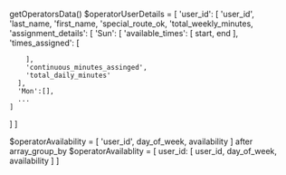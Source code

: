 getOperatorsData()
$operatorUserDetails = [
  'user_id': [
    'user_id',
    'last_name,
    'first_name,
    'special_route_ok,
    'total_weekly_minutes,
    'assignment_details': [
      'Sun': [
        'available_times': [
          start,
          end
        ],
        'times_assigned': [

        ],
        'continuous_minutes_assinged',
        'total_daily_minutes'
      ],
      'Mon':[],
      ...
    ]
  ]
]

$operatorAvailability = [
  'user_id',
  day_of_week,
  availability
]
after array_group_by
$operatorAvailablity = [
  user_id: [
    user_id,
    day_of_week,
    availability
  ]
]

